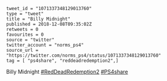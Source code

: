 ```
tweet_id = "1071337348129013760"
type = "tweet"
title = "Billy Midnight"
published = 2018-12-08T09:35:02Z
retweets = 0
favourites = 0
source = "twitter"
twitter_account = "norms_ps4"
source_url = "https://twitter.com/norms_ps4/status/1071337348129013760"
tag = [ "ps4share", "reddeadredemption2",]
```

Billy Midnight [#RedDeadRedemption2](/tags/reddeadredemption2/) [#PS4share](/tags/ps4share/)

<p class='image'><img src='http://mnf.m17s.net/2018/12/08/Dt4no6wWoAA3A-i.jpg' alt=''></p>

